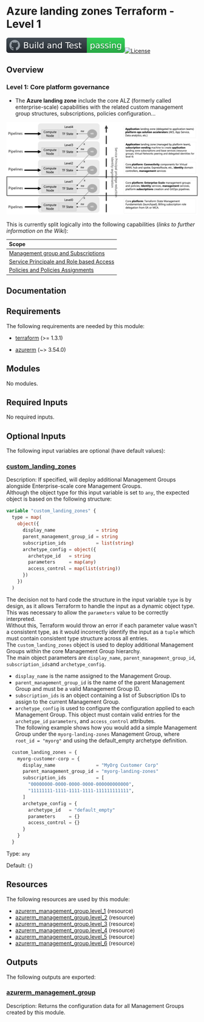 <!-- BEGIN_TF_DOCS -->
# Azure landing zones Terraform - Level 1

[![GitHub Super-Linter](https://github.com/benyboy84/azure-tf-enterprise/blob/ft_management_groups/.github/workflows/build/badge.svg)](https://github.com/marketplace/actions/super-linter)[![License](https://img.shields.io/github/license/terraform-docs/terraform-docs)](https://github.com/benyboy84/azure-tf-enterprise/blob/main/LICENSE)

## Overview

### Level 1: Core platform governance

* The **Azure landing zone** include the core ALZ (formerly called enterprise-scale) capabilities with the related custom management group structures, subscriptions, policies configuration...

![Levels Hierarchy - Cloud Adoption Framework for Terraform landing zones.](https://github.com/benyboy84/azure-tf-enterprise/blob/ft_management_groups/docs/media/Levels%20Hierarchy%20_%20Cloud%20Adoption%20Framework%20for%20Terraform%20landing%20zones.png)

This is currently split logically into the following capabilities (*links to further information on the Wiki*):

| Scope |
| :--- |
| [Management group and Subscriptions](https://github.com/benyboy84/azure-tf-enterprise/wiki/Management-Groups) |
| [Service Principale and Role based Access]() |
| [Policies and Policies Assignments]() |

## Documentation
<!-- markdownlint-disable MD033 -->

## Requirements

The following requirements are needed by this module:

- <a name="requirement_terraform"></a> [terraform](#requirement\_terraform) (>= 1.3.1)

- <a name="requirement_azurerm"></a> [azurerm](#requirement\_azurerm) (~> 3.54.0)

## Modules

No modules.

<!-- markdownlint-disable MD013 -->
<!-- markdownlint-disable MD034 -->
## Required Inputs

No required inputs.

## Optional Inputs

The following input variables are optional (have default values):

### <a name="input_custom_landing_zones"></a> [custom\_landing\_zones](#input\_custom\_landing\_zones)

Description: If specified, will deploy additional Management Groups alongside Enterprise-scale core Management Groups.  
Although the object type for this input variable is set to `any`, the expected object is based on the following structure:
```terraform
variable "custom_landing_zones" {
  type = map(
    object({
      display_name               = string
      parent_management_group_id = string
      subscription_ids           = list(string)
      archetype_config = object({
        archetype_id   = string
        parameters     = map(any)
        access_control = map(list(string))
      })
    })
  )
```  
The decision not to hard code the structure in the input variable `type` is by design, as it allows Terraform to handle the input as a dynamic object type.  
This was necessary to allow the `parameters` value to be correctly interpreted.  
Without this, Terraform would throw an error if each parameter value wasn't a consistent type, as it would incorrectly identify the input as a `tuple` which must contain consistent type structure across all entries.  
The `custom_landing_zones` object is used to deploy additional Management Groups within the core Management Group hierarchy.  
The main object parameters are `display_name`, `parent_management_group_id`, `subscription_ids`and `archetype_config`.
- `display_name` is the name assigned to the Management Group.
- `parent_management_group_id` is the name of the parent Management Group and must be a valid Management Group ID.
- `subscription_ids` is an object containing a list of Subscription IDs to assign to the current Management Group.
- `archetype_config` is used to configure the configuration applied to each Management Group. This object must contain valid entries for the `archetype_id` `parameters`, and `access_control` attributes.  
The following example shows how you would add a simple Management Group under the `myorg-landing-zones` Management Group, where `root_id = "myorg"` and using the default\_empty archetype definition.
```terraform
  custom_landing_zones = {
    myorg-customer-corp = {
      display_name               = "MyOrg Customer Corp"
      parent_management_group_id = "myorg-landing-zones"
      subscription_ids           = [
        "00000000-0000-0000-0000-000000000000",
        "11111111-1111-1111-1111-111111111111",
      ]
      archetype_config = {
        archetype_id   = "default_empty"
        parameters     = {}
        access_control = {}
      }
    }
  }
```

Type: `any`

Default: `{}`

## Resources

The following resources are used by this module:

- [azurerm_management_group.level_1](https://registry.terraform.io/providers/hashicorp/azurerm/latest/docs/resources/management_group) (resource)
- [azurerm_management_group.level_2](https://registry.terraform.io/providers/hashicorp/azurerm/latest/docs/resources/management_group) (resource)
- [azurerm_management_group.level_3](https://registry.terraform.io/providers/hashicorp/azurerm/latest/docs/resources/management_group) (resource)
- [azurerm_management_group.level_4](https://registry.terraform.io/providers/hashicorp/azurerm/latest/docs/resources/management_group) (resource)
- [azurerm_management_group.level_5](https://registry.terraform.io/providers/hashicorp/azurerm/latest/docs/resources/management_group) (resource)
- [azurerm_management_group.level_6](https://registry.terraform.io/providers/hashicorp/azurerm/latest/docs/resources/management_group) (resource)

## Outputs

The following outputs are exported:

### <a name="output_azurerm_management_group"></a> [azurerm\_management\_group](#output\_azurerm\_management\_group)

Description: Returns the configuration data for all Management Groups created by this module.

<!-- markdownlint-enable -->

<!-- END_TF_DOCS -->